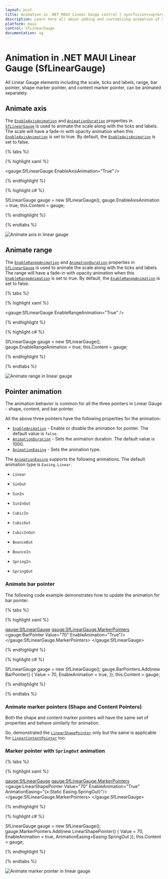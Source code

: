 ```yaml
---
layout: post
title: Animation in .NET MAUI Linear Gauge control | Syncfusion<sup>&reg;</sup>Syncfusion<sup>&reg;</sup>
description: Learn here all about adding and customizing animation of Syncfusion<sup>&reg;</sup> .NET MAUI Linear Gauge (SfLinearGauge) control and more.
platform: maui
control: SfLinearGauge
documentation: ug
---
```


# Animation in .NET MAUI Linear Gauge (SfLinearGauge)

All Linear Gauge elements including the scale, ticks and labels, range, bar pointer, shape marker pointer, and content marker pointer, can be animated separately. 

## Animate axis

The [`EnableAxisAnimation`](https://help.syncfusion.com/cr/maui/Syncfusion.Maui.Gauges.SfLinearGauge.html#Syncfusion_Maui_Gauges_SfLinearGauge_EnableAxisAnimation) and [`AnimationDuration`](https://help.syncfusion.com/cr/maui/Syncfusion.Maui.Gauges.SfLinearGauge.html#Syncfusion_Maui_Gauges_SfLinearGauge_AnimationDuration) properties in [`SfLinearGauge`](https://help.syncfusion.com/cr/maui/Syncfusion.Maui.Gauges.SfLinearGauge.html?tabs=tabid-1) is used to animate the scale along with the ticks and labels. The scale will have a fade-in with opacity animation when this [`EnableAxisAnimation`](https://help.syncfusion.com/cr/maui/Syncfusion.Maui.Gauges.SfLinearGauge.html#Syncfusion_Maui_Gauges_SfLinearGauge_EnableAxisAnimation) is set to true. By default, the [`EnableAxisAnimation`](https://help.syncfusion.com/cr/maui/Syncfusion.Maui.Gauges.SfLinearGauge.html#Syncfusion_Maui_Gauges_SfLinearGauge_EnableAxisAnimation) is set to false. 

{% tabs %}

{% highlight xaml %}

 <gauge:SfLinearGauge EnableAxisAnimation="True" />

{% endhighlight %}

{% highlight c# %}

SfLinearGauge gauge = new SfLinearGauge();
		gauge.EnableAxisAnimation = true;
		this.Content = gauge;

{% endhighlight %}

{% endtabs %}

![Animate axis in linear gauge](images/animation/animation_axis.gif)

## Animate range

The [`EnableRangeAnimation`](https://help.syncfusion.com/cr/maui/Syncfusion.Maui.Gauges.SfLinearGauge.html#Syncfusion_Maui_Gauges_SfLinearGauge_EnableRangeAnimation) and [`AnimationDuration`](https://help.syncfusion.com/cr/maui/Syncfusion.Maui.Gauges.SfLinearGauge.html#Syncfusion_Maui_Gauges_SfLinearGauge_AnimationDuration) properties in [`SfLinearGauge`](https://help.syncfusion.com/cr/maui/Syncfusion.Maui.Gauges.SfLinearGauge.html?tabs=tabid-1) is used to animate the scale along with the ticks and labels. The range will have a fade-in with opacity animation when this [`EnableRangeAnimation`](https://help.syncfusion.com/cr/maui/Syncfusion.Maui.Gauges.SfLinearGauge.html#Syncfusion_Maui_Gauges_SfLinearGauge_EnableRangeAnimation) is set to true. By default, the [`EnableRangeAnimation`](https://help.syncfusion.com/cr/maui/Syncfusion.Maui.Gauges.SfLinearGauge.html#Syncfusion_Maui_Gauges_SfLinearGauge_EnableRangeAnimation) is set to false.

{% tabs %}

{% highlight xaml %}

 <gauge:SfLinearGauge EnableRangeAnimation="True" />

{% endhighlight %}

{% highlight c# %}

SfLinearGauge gauge = new SfLinearGauge();
		gauge.EnableRangeAnimation = true;
		this.Content = gauge;

{% endhighlight %}

{% endtabs %}

![Animate range in linear gauge](images/animation/animation_range.gif)

## Pointer animation

The animation behavior is common for all the three pointers in Linear Gauge - shape, content, and bar pointer.

All the above three pointers have the following properties for the animation:

*  [`EnableAnimation`](https://help.syncfusion.com/cr/maui/Syncfusion.Maui.Gauges.LinearPointer.html#Syncfusion_Maui_Gauges_LinearPointer_EnableAnimation) - Enable or disable the animation for pointer. The default value is `false`.
*  [`AnimationDuration`](https://help.syncfusion.com/cr/maui/Syncfusion.Maui.Gauges.LinearPointer.html#Syncfusion_Maui_Gauges_LinearPointer_AnimationDuration) - Sets the animation duration. The default value is 1000.
*  [`AnimationEasing`](https://help.syncfusion.com/cr/maui/Syncfusion.Maui.Gauges.LinearPointer.html#Syncfusion_Maui_Gauges_LinearPointer_AnimationEasing) - Sets the animation type. 

The [`AnimationEasing`](https://help.syncfusion.com/cr/maui/Syncfusion.Maui.Gauges.LinearPointer.html#Syncfusion_Maui_Gauges_LinearPointer_AnimationEasing) supports the following animations. The default animation type is `Easing.Linear`.

* `Linear`

* `SinOut`

* `SinIn`

* `SinInOut`

* `CubicIn`

* `CubicOut`

* `CubicInOut`

* `BounceOut`

* `BounceIn`

* `SpringIn`

* `SpringOut`

### Animate bar pointer

The following code example demonstrates how to update the animation for bar pointer.

{% tabs %}

{% highlight xaml %}

 <gauge:SfLinearGauge>
                <gauge:SfLinearGauge.MarkerPointers>
                    <gauge:BarPointer Value="70" EnableAnimation="True"/>
                </gauge:SfLinearGauge.MarkerPointers>
            </gauge:SfLinearGauge>

{% endhighlight %}

{% highlight c# %}

 SfLinearGauge gauge = new SfLinearGauge();
        gauge.BarPointers.Add(new BarPointer()
        {
            Value = 70,
            EnableAnimation = true,
        });
	this.Content = gauge;

{% endhighlight %}

{% endtabs %}

### Animate marker pointers (Shape and Content Pointers)

Both the shape and content marker pointers will have the same set of properties and behave similarly for animation. 

So, demonstrated the [`LinearShapePointer`](https://help.syncfusion.com/cr/maui/Syncfusion.Maui.Gauges.LinearShapePointer.html) only but the same is applicable for [`LinearContentPointer`](https://help.syncfusion.com/cr/maui/Syncfusion.Maui.Gauges.LinearContentPointer.html) too. 

### Marker pointer with `SpringOut` animation

{% tabs %}

{% highlight xaml %}

 <gauge:SfLinearGauge>
                <gauge:SfLinearGauge.MarkerPointers>
                    <gauge:LinearShapePointer Value="70" EnableAnimation="True" 
                              AnimationEasing="{x:Static Easing.SpringOut}"/>
                </gauge:SfLinearGauge.MarkerPointers>
            </gauge:SfLinearGauge>

{% endhighlight %}

{% highlight c# %}

SfLinearGauge gauge = new SfLinearGauge();
		gauge.MarkerPointers.Add(new LinearShapePointer()
		{
			Value = 70,
			EnableAnimation = true,
			AnimationEasing=Easing.SpringOut
		});
		this.Content = gauge;

{% endhighlight %}

{% endtabs %}

![Animate marker pointer in linear gauge](images/animation/bounceout.gif)





